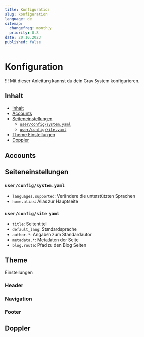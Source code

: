 ```yaml
---
title: Konfiguration
slug: konfiguration
language: de
sitemap:
  changefreq: monthly
  priority: 0.8
date: 20.10.2023
published: false
---
```


# Konfiguration
!!! Mit dieser Anleitung kannst du dein Grav System konfigurieren.

## Inhalt

- [Inhalt](#inhalt)
- [Accounts](#accounts)
- [Seiteneinstellungen](#seiteneinstellungen)
  - [`user/config/system.yaml`](#userconfigsystemyaml)
  - [`user/config/site.yaml`](#userconfigsiteyaml)
- [Theme Einstellungen](#theme-einstellungen)
- [Doppler](#doppler)

## Accounts

## Seiteneinstellungen

### `user/config/system.yaml`
- `languages.supported`: Verändere die unterstützten Sprachen
- `home.alias`: Alias zur Hauptseite

### `user/config/site.yaml`
- `title`: Seitentitel
- `default_lang`: Standardsprache
- `author.*`: Angaben zum Standardautor
- `metadata.*`: Metadaten der Seite
- `blog.route`: Pfad zu den Blog Seiten

## Theme
Einstellungen

### Header
### Navigation
### Footer

## Doppler
